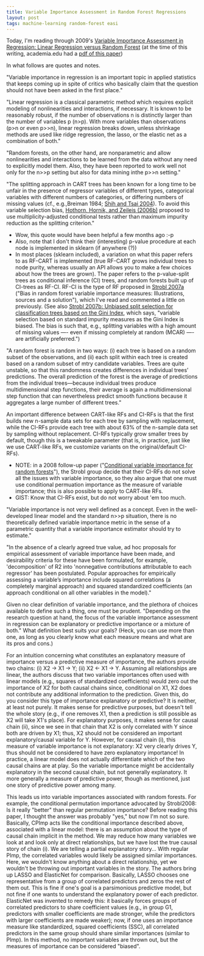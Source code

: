 ```yaml
---
title: Variable Importance Assessment in Random Forest Regressions
layout: post
tags: machine-learning random-forest easi
---
```


Today, I'm reading through 2009's 
[Variable Importance Assessment in Regression: Linear Regression versus Random Forest](https://www.tandfonline.com/doi/abs/10.1198/tast.2009.08199)
(at the time of this writing, academia.edu had a [pdf of this paper](https://s3.amazonaws.com/academia.edu.documents/30498691/tast_2e2009_2e08199.pdf?response-content-disposition=inline%3B%20filename%3DVariable_importance_assessment_in_regres.pdf&X-Amz-Algorithm=AWS4-HMAC-SHA256&X-Amz-Credential=AKIAIWOWYYGZ2Y53UL3A%2F20200125%2Fus-east-1%2Fs3%2Faws4_request&X-Amz-Date=20200125T125949Z&X-Amz-Expires=3600&X-Amz-SignedHeaders=host&X-Amz-Signature=31dcd9cbaa3339895ec00ca18e177b502b01347f7f8ba0c61504ef14a8a26ea6))
  
In what follows are quotes and notes.


"Variable importance in regression is an important topic in applied statistics that keeps coming up in 
spite of critics who basically claim that the question should not have been asked in the first place."


"Linear regression is a classical parametric method which requires explicit modeling of nonlinearities and 
interactions, if necessary. It is known to be reasonably robust, if the number of observations n is distinctly 
larger than the number of variables p (n>p). With more variables than observations (p>n or even p>>n), linear regression 
breaks down, unless shrinkage methods are used like ridge regression, the lasso, or the elastic net as a 
combination of both."

"Random forests, on the other hand, are nonparametric and allow nonlinearities and interactions to be learned 
from the data without any need to explicitly model them. Also, they have been reported to work well not only 
for the n>>p setting but also for data mining inthe p>>n setting."
 
"The splitting approach in CART trees has been known for a long time to be unfair in the presence of regressor 
variables of different types, categorical variables with different numbers of categories, or differing numbers 
of missing values  (cf., e.g.,Breiman 1984; 
[Shih and Tsai 2004](http://citeseerx.ist.psu.edu/viewdoc/download?doi=10.1.1.435.2346&rep=rep1&type=pdf)). To 
avoid this variable selection bias, 
[Hothorn, Hornik, and Zeileis (2006b)](https://www.tandfonline.com/doi/abs/10.1198/106186006X133933) proposed 
to use multiplicity-adjusted conditional tests rather than maximum impurity reduction as the 
splitting criterion."
* Wow, this quote would have been helpful a few months ago :-p
* Also, note that I don't think their (interesting) p-value procedure at each node is implemented
in sklearn (if anywhere (?))
* In most places (sklearn included), a variation on what this paper refers to as RF-CART is implemented (true
RF-CART grows individual trees to node purity, whereas usually an API allows you to make a few choices about
how the trees are grown).  The paper refers to the p-value-split trees as conditional inference (CI) trees, and
random forests built up of CI-trees as RF-CI.  RF-CI is the type of RF proposed in 
[Strobl 2007a](https://bmcbioinformatics.biomedcentral.com/articles/10.1186/1471-2105-8-25) ("Bias in random 
forest variable importance measures: Illustrations, sources and a solution"), which I've read
and commented a little on previously. (See also 
[Strobl 2007b: Unbiased split selection for classification trees based on the Gini 
 Index](https://www.ibe.med.uni-muenchen.de/organisation/mitarbeiter/020_professuren/boulesteix/pdf/gini.pdf), which
says, "variable selection based on standard impurity measures as the Gini Index is biased. The bias is such 
that, e.g., splitting variables with a high amount of missing values —- even if missing completely at random 
(MCAR) —- are artificially preferred.")

"A random forest is random in two ways: (i) each tree is based on a random subset of the observations, and 
(ii) each split within each tree is created based on a random subset of mtry candidate variables. Trees are 
quite unstable, so that this randomness creates differences in individual trees’ predictions. The overall 
prediction of the forest is the average of predictions from the individual trees—because individual trees 
produce multidimensional step functions, their average is again a multidimensional step function that can 
nevertheless predict smooth functions because it aggregates a large number of different trees."

An important difference between CART-like RFs and CI-RFs is that the first builds new n-sample data sets
for each tree by sampling with replacement, while the CI-RFs provide each tree with about 63% of the 
n-sample data set by sampling without replacement.  CI-RFs typically grow smaller trees by default, though
this is a tweakable parameter (that is, in practice, just like we use CART-like RFs, we customize variants on
the original/default CI-RFs). 
* NOTE: in a 2008 follow-up paper 
("[Conditional variable importance for random forests](https://bmcbioinformatics.biomedcentral.com/articles/10.1186/1471-2105-9-307)"), 
the Strobl group decide that their CI-RFs do not solve all the issues
with variable importance, so they also argue that one must
use conditional permuation importance as the measure of variable importance; this is also
possible to apply to CART-like RFs.
* GIST: Know that CI-RFs exist, but do not worry about 'em too much.

"Variable importance is not very well defined as a concept. Even in the well-developed linear model and 
the standard n>>p situation, there is no theoretically defined variable importance metric in the sense 
of a parametric quantity that a variable importance estimator should try to estimate."

"In the absence of a clearly agreed true value, ad hoc proposals for empirical assessment of variable 
importance have been made, and desirability criteria for these have been formulated, for example, 'decomposition' 
of R2 into 'nonnegative contributions attributable to each regressor' has been postulated. Popular approaches 
for empirically assessing a variable’s importance include squared correlations (a completely marginal approach) 
and squared standardized coefficients (an approach conditional on all other variables in the model)."

Given no clear definition of variable importance, and the plethora of choices available to define such a thing,
one must be prudent.  "Depending on the research question at hand, the focus of the variable importance
assessment in regression can be explanatory or predictive importance or a mixture of both."  What definition
best suits your goals?  (Heck, you can use more than one, as long as you clearly know what each measure
means and what are its pros and cons.)

For an intuition concerning what constitutes an explanatory measure of importance versus a predictive 
measure of importance, the authors provide two chains: (i) X2 -> X1 -> Y;  (ii) X2 <- X1 -> Y.  Assuming
all relationships are linear, the authors discuss that two variable importances often used with linear models
(e.g., squares of standardized coefficients) would zero out the importance of X2 for both causal chains since,
conditional on X1, X2 does not contribute any additional information to the prediction.  Given this, do you
consider this type of importance explanatory or predictive?  It is neither, at least not purely.  It makes
sense for predictive purposes, but doesn't tell the whole story (e.g., if one removes X1, then a prediction is
still possible as X2 will take X1's place).  For explanatory purposes, it makes sense for causal chain (ii), since
we see in that chain that X2 is only correlated with Y since both are driven by X1; thus, X2 should not be considered
an important explanatory/causal variable for Y.  However, for causal chain (i), this measure of variable importance
is not explanatory: X2 very clearly drives Y, thus should not be considered to have zero explanatory importance!  In
practice, a linear model does not actually differentiate which of the two causal chains are at play.  So the variable 
importance might be accidentally explanatory in the second causal chain, but not generally explanatory.  It more
generally a measure of predictive power, though as mentioned, just one story of predictive power among many.

This leads us into variable importances associated with random forests.  For example, the conditional permutation
importance advocated by Strobl2008: Is it really "better" than regular permutation importance?  Before reading
this paper, I thought the answer was probably "yes," but now I'm not so sure.  Basically, CPImp acts like
the conditional importance described above, associated with a linear model:  there is an assumption about the
type of causal chain implicit in the method.  We may reduce how many variables we look at and look only
at direct relationships, but we have lost the true causal story of chain (i).  We are telling a partial 
explanatory story...  With regular PImp, the correlated variables would likely be assigned similar
importances.  Here, we wouldn't know anything about a direct relationship, yet we wouldn't be throwing out
important variables in the story.  The authors bring up LASSO and ElasticNet for comparison.  Basically,
LASSO chooses one representative from a group of correlated predictors and zeros the rest of them out.  This
is fine if one's goal is a parsimonious predictive model, but not fine if one wants to understand the explanatory
power of each predictor.  ElasticNet was invented to remedy this: it basically forces groups of correlated
predictors to share coefficient values (e.g., in group G1, predictors with smaller coefficients are made stronger,
while the predictors with larger coefficients are made weaker); now, if one uses an importance measure like
standardized, squared coefficients (SSC), all correlated predictors in the same group should share similar 
importances (similar to  PImp). In this method, no important variables are thrown out, but the measures of 
importance can be considered "biased".



